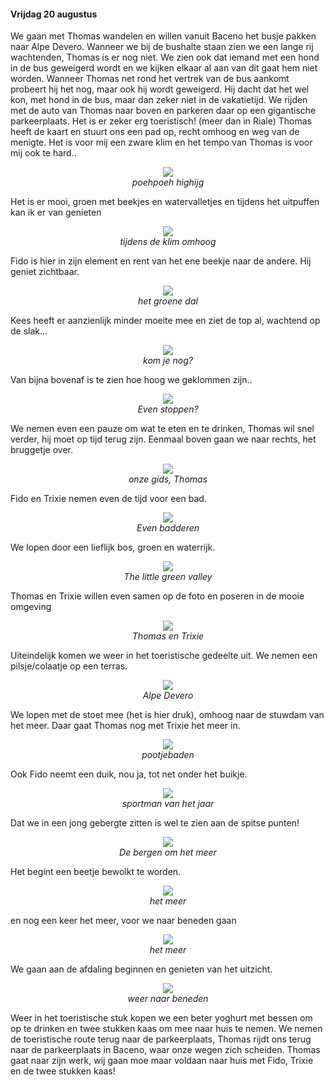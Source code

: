 #### Vrijdag 20 augustus
We gaan met Thomas wandelen en willen vanuit Baceno het busje pakken naar Alpe Devero. Wanneer we bij de bushalte staan zien we een lange rij wachtenden, Thomas is er nog niet. We zien ook dat iemand met een hond in de bus geweigerd wordt en we kijken elkaar al aan van dit gaat hem niet worden. Wanneer Thomas net rond het vertrek van de bus aankomt probeert hij het nog, maar ook hij wordt geweigerd. Hij dacht dat het wel kon, met hond in de bus, maar dan zeker niet in de vakatietijd. We rijden met de auto van Thomas naar boven en parkeren daar op een gigantische parkeerplaats. Het is er zeker erg toeristisch! (meer dan in Riale)
Thomas heeft de kaart en stuurt ons een pad op, recht omhoog en weg van de menigte. Het is voor mij een zware klim en het tempo van Thomas is voor mij ook te hard..
<p align="center"><img id="fotobreed" src="Wandelingen/foto313.jpg" /><br>
<em> poehpoeh highijg </em></p>
Het is er mooi, groen met beekjes en watervalletjes en tijdens het uitpuffen kan ik er van genieten
<p align="center"><img id="fotohoog" src="Wandelingen/foto312.jpg" /><br>
<em> tijdens de klim omhoog </em></p>

Fido is hier in zijn element en rent van het ene beekje naar de andere. Hij geniet zichtbaar.
<p align="center"><img id="fotobreed" src="Wandelingen/foto314.jpg" /><br>
<em> het groene dal </em></p>
Kees heeft er aanzienlijk minder moeite mee en ziet de top al, wachtend op de slak...
<p align="center"><img id="fotohoog" src="Wandelingen/foto315.jpg" /><br>
<em> kom je nog? </em></p>
Van bijna bovenaf is te zien hoe hoog we geklommen zijn..
<p align="center"><img id="fotohoog" src="Wandelingen/foto316.jpg" /><br>
<em> Even stoppen? </em></p>
We nemen even een pauze om wat te eten en te drinken, Thomas wil snel verder, hij moet op tijd terug zijn. Eenmaal boven gaan we naar rechts, het bruggetje over.
<p align="center"><img id="fotobreed" src="Wandelingen/foto317.jpg" /><br>
<em> onze gids, Thomas </em></p>
Fido en Trixie nemen even de tijd voor een bad.
<p align="center"><img id="fotohoog" src="Wandelingen/foto318.jpg" /><br>
<em> Even badderen </em></p>
We lopen door een lieflijk bos, groen en waterrijk.
<p align="center"><img id="fotohoog" src="Wandelingen/foto319.jpg" /><br>
<em> The little green valley </em></p>
Thomas en Trixie willen even samen op de foto en poseren in de mooie omgeving
<p align="center"><img id="fotohoog" src="Wandelingen/foto320.jpg" /><br>
<em> Thomas en Trixie </em></p>
Uiteindelijk komen we weer in het toeristische gedeelte uit. 
We nemen een pilsje/colaatje op een terras. 
<p align="center"><img id="fotobreed" src="Wandelingen/foto321.jpg" /><br>
<em> Alpe Devero </em></p>
We lopen met de stoet mee (het is hier druk), omhoog naar de stuwdam van het meer. Daar gaat Thomas nog met Trixie het meer in. 
<p align="center"><img id="fotohoog" src="Wandelingen/foto322.jpg" /><br>
<em> pootjebaden </em></p>
Ook Fido neemt een duik, nou ja, tot net onder het buikje. 
<p align="center"><img id="fotohoog" src="Wandelingen/foto323.jpg" /><br>
<em> sportman van het jaar </em></p>
Dat we in een jong gebergte zitten is wel te zien aan de spitse punten!
<p align="center"><img id="fotobreed" src="Wandelingen/foto324.jpg" /><br>
<em> De bergen om het meer </em></p>
Het begint een beetje bewolkt te worden.
<p align="center"><img id="fotobreed" src="Wandelingen/foto325.jpg" /><br>
<em>  het meer </em></p>
en nog een keer het meer, voor we naar beneden gaan
<p align="center"><img id="fotobreed" src="Wandelingen/foto327.jpg" /><br>
<em>  het meer </em></p>
  We gaan aan de afdaling beginnen en genieten van het uitzicht.
 <p align="center"><img id="fotobreed" src="Wandelingen/foto326.jpg" /><br>
<em> weer naar beneden </em></p> 
Weer in het toeristische stuk kopen we een beter yoghurt met bessen om op te drinken en twee stukken kaas om mee naar huis te nemen. We nemen de toeristische route terug naar de parkeerplaats, Thomas rijdt ons terug naar de parkeerplaats in Baceno, waar onze wegen zich scheiden. Thomas gaat naar zijn werk, wij gaan moe maar voldaan naar huis met Fido, Trixie en de twee stukken kaas!

